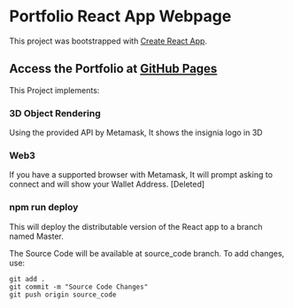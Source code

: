 # Portfolio React App Webpage

This project was bootstrapped with [Create React App](https://github.com/facebook/create-react-app).

## Access the Portfolio at [GitHub Pages](https://reinosofrancisco.github.io/)

This Project implements:

### 3D Object Rendering

Using the provided API by Metamask, It shows the insignia logo in 3D

### Web3

If you have a supported browser with Metamask, It will prompt asking to connect
and will show your Wallet Address. [Deleted]


### npm run deploy 
This will deploy the distributable version of the React app to a branch named Master.

The Source Code will be available at source_code branch. To add changes, use:
```
git add .
git commit -m "Source Code Changes"
git push origin source_code
```
